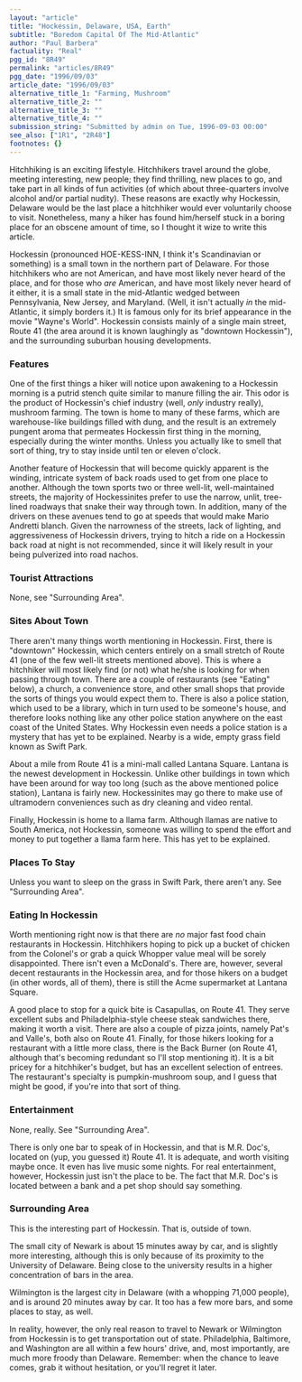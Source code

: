 ```yaml
---
layout: "article"
title: "Hockessin, Delaware, USA, Earth"
subtitle: "Boredom Capital Of The Mid-Atlantic"
author: "Paul Barbera"
factuality: "Real"
pgg_id: "8R49"
permalink: "articles/8R49"
pgg_date: "1996/09/03"
article_date: "1996/09/03"
alternative_title_1: "Farming, Mushroom"
alternative_title_2: ""
alternative_title_3: ""
alternative_title_4: ""
submission_string: "Submitted by admin on Tue, 1996-09-03 00:00"
see_also: ["1R1", "2R48"]
footnotes: {}
---
```

<div>
<p>Hitchhiking is an exciting lifestyle. Hitchhikers travel around the globe, meeting interesting, new people; they find thrilling, new places to go, and take part in all kinds of fun activities (of which about three-quarters involve alcohol and/or partial nudity). These reasons are exactly why Hockessin, Delaware would be the last place a hitchhiker would ever voluntarily choose to visit. Nonetheless, many a hiker has found him/herself stuck in a boring place for an obscene amount of time, so I thought it wize to write this article.</p>
<p>Hockessin (pronounced HOE-KESS-INN, I think it's Scandinavian or something) is a small town in the northern part of Delaware. For those hitchhikers who are not American, and have most likely never heard of the place, and for those who <em>are</em> American, and have most likely never heard of it either, it is a small state in the mid-Atlantic wedged between Pennsylvania, New Jersey, and Maryland. (Well, it isn't actually <em>in</em> the mid-Atlantic, it simply borders it.) It is famous only for its brief appearance in the movie "Wayne's World". Hockessin consists mainly of a single main street, Route 41 (the area around it is known laughingly as "downtown Hockessin"), and the surrounding suburban housing developments.</p>
<h3>Features</h3>
<p>One of the first things a hiker will notice upon awakening to a Hockessin morning is a putrid stench quite similar to manure filling the air. This odor is the product of Hockessin's chief industry (well, <em>only</em> industry really), mushroom farming. The town is home to many of these farms, which are warehouse-like buildings filled with dung, and the result is an extremely pungent aroma that permeates Hockessin first thing in the morning, especially during the winter months. Unless you actually like to smell that sort of thing, try to stay inside until ten or eleven o'clock.</p>
<p>Another feature of Hockessin that will become quickly apparent is the winding, intricate system of back roads used to get from one place to another. Although the town sports two or three well-lit, well-maintained streets, the majority of Hockessinites prefer to use the narrow, unlit, tree-lined roadways that snake their way through town. In addition, many of the drivers on these avenues tend to go at speeds that would make Mario Andretti blanch. Given the narrowness of the streets, lack of lighting, and aggressiveness of Hockessin drivers, trying to hitch a ride on a Hockessin back road at night is not recommended, since it will likely result in your being pulverized into road nachos.</p>
<h3>Tourist Attractions</h3>
<p>None, see "Surrounding Area".</p>
<h3>Sites About Town</h3>
<p>There aren't many things worth mentioning in Hockessin. First, there is "downtown" Hockessin, which centers entirely on a small stretch of Route 41 (one of the few well-lit streets mentioned above). This is where a hitchhiker will most likely find (or not) what he/she is looking for when passing through town. There are a couple of restaurants (see "Eating" below), a church, a convenience store, and other small shops that provide the sorts of things you would expect them to. There is also a police station, which used to be a library, which in turn used to be someone's house, and therefore looks nothing like any other police station anywhere on the east coast of the United States. Why Hockessin even needs a police station is a mystery that has yet to be explained. Nearby is a wide, empty grass field known as Swift Park.</p>
<p>About a mile from Route 41 is a mini-mall called Lantana Square. Lantana is the newest development in Hockessin. Unlike other buildings in town which have been around for way too long (such as the above mentioned police station), Lantana is fairly new. Hockessinites may go there to make use of ultramodern conveniences such as dry cleaning and video rental.</p>
<p>Finally, Hockessin is home to a llama farm. Although llamas are native to South America, not Hockessin, someone was willing to spend the effort and money to put together a llama farm here. This has yet to be explained.</p>
<h3>Places To Stay</h3>
<p>Unless you want to sleep on the grass in Swift Park, there aren't any. See "Surrounding Area".</p>
<h3>Eating In Hockessin</h3>
<p>Worth mentioning right now is that there are <em>no</em> major fast food chain restaurants in Hockessin. Hitchhikers hoping to pick up a bucket of chicken from the Colonel's or grab a quick Whopper value meal will be sorely disappointed. There isn't even a McDonald's. There are, however, several decent restaurants in the Hockessin area, and for those hikers on a budget (in other words, all of them), there is still the Acme supermarket at Lantana Square.</p>
<p>A good place to stop for a quick bite is Casapullas, on Route 41. They serve excellent subs and Philadelphia-style cheese steak sandwiches there, making it worth a visit. There are also a couple of pizza joints, namely Pat's and Valle's, both also on Route 41. Finally, for those hikers looking for a restaurant with a little more class, there is the Back Burner (on Route 41, although that's becoming redundant so I'll stop mentioning it). It is a bit pricey for a hitchhiker's budget, but has an excellent selection of entrees. The restaurant's specialty is pumpkin-mushroom soup, and I guess that might be good, if you're into that sort of thing.</p>
<h3>Entertainment</h3>
<p>None, really. See "Surrounding Area".</p>
<p>There is only one bar to speak of in Hockessin, and that is M.R. Doc's, located on (yup, you guessed it) Route 41. It is adequate, and worth visiting maybe once. It even has live music some nights. For real entertainment, however, Hockessin just isn't the place to be. The fact that M.R. Doc's is located between a bank and a pet shop should say something.</p>
<h3>Surrounding Area</h3>
<p>This is the interesting part of Hockessin. That is, outside of town.</p>
<p>The small city of Newark is about 15 minutes away by car, and is slightly more interesting, although this is only because of its proximity to the University of Delaware. Being close to the university results in a higher concentration of bars in the area.</p>
<p>Wilmington is the largest city in Delaware (with a whopping 71,000 people), and is around 20 minutes away by car. It too has a few more bars, and some places to stay, as well.</p>
<p>In reality, however, the only real reason to travel to Newark or Wilmington from Hockessin is to get transportation out of state. Philadelphia, Baltimore, and Washington are all within a few hours' drive, and, most importantly, are much more froody than Delaware. Remember: when the chance to leave comes, grab it without hesitation, or you'll regret it later.</p>
</div>
